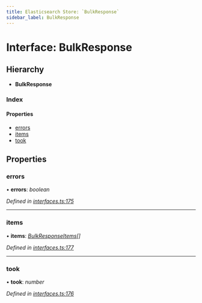 ```yaml
---
title: Elasticsearch Store: `BulkResponse`
sidebar_label: BulkResponse
---
```


# Interface: BulkResponse

## Hierarchy

* **BulkResponse**

### Index

#### Properties

* [errors](bulkresponse.md#errors)
* [items](bulkresponse.md#items)
* [took](bulkresponse.md#took)

## Properties

###  errors

• **errors**: *boolean*

*Defined in [interfaces.ts:175](https://github.com/terascope/teraslice/blob/9dc0f8b8/packages/elasticsearch-store/src/interfaces.ts#L175)*

___

###  items

• **items**: *[BulkResponseItems](../overview.md#bulkresponseitems)[]*

*Defined in [interfaces.ts:177](https://github.com/terascope/teraslice/blob/9dc0f8b8/packages/elasticsearch-store/src/interfaces.ts#L177)*

___

###  took

• **took**: *number*

*Defined in [interfaces.ts:176](https://github.com/terascope/teraslice/blob/9dc0f8b8/packages/elasticsearch-store/src/interfaces.ts#L176)*

